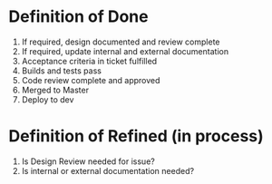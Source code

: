 # Definition of Done
1. If required, design documented and review complete
1. If required, update internal and external documentation
1. Acceptance criteria in ticket fulfilled
1. Builds and tests pass
1. Code review complete and approved
1. Merged to Master
1. Deploy to dev

# Definition of Refined (in process)
1. Is Design Review needed for issue?
1. Is internal or external documentation needed?
